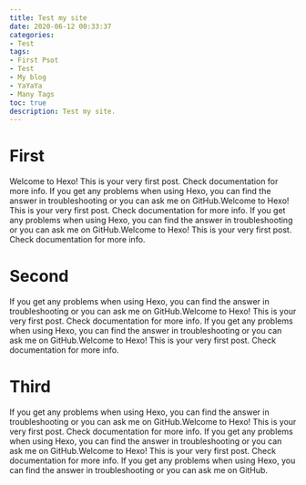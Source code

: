 ```yaml
---
title: Test my site
date: 2020-06-12 00:33:37
categories: 
- Test
tags:
- First Psot
- Test
- My blog
- YaYaYa
- Many Tags
toc: true
description: Test my site.
---
```

# First
Welcome to Hexo! This is your very first post. Check documentation for more info. If you get any problems when using Hexo, you can find the answer in troubleshooting or you can ask me on GitHub.Welcome to Hexo! This is your very first post. Check documentation for more info. If you get any problems when using Hexo, you can find the answer in troubleshooting or you can ask me on GitHub.Welcome to Hexo! This is your very first post. Check documentation for more info. 
<!-- more -->
# Second
If you get any problems when using Hexo, you can find the answer in troubleshooting or you can ask me on GitHub.Welcome to Hexo! This is your very first post. Check documentation for more info. If you get any problems when using Hexo, you can find the answer in troubleshooting or you can ask me on GitHub.Welcome to Hexo! This is your very first post. Check documentation for more info. 
# Third
If you get any problems when using Hexo, you can find the answer in troubleshooting or you can ask me on GitHub.Welcome to Hexo! This is your very first post. Check documentation for more info. If you get any problems when using Hexo, you can find the answer in troubleshooting or you can ask me on GitHub.Welcome to Hexo! This is your very first post. Check documentation for more info. If you get any problems when using Hexo, you can find the answer in troubleshooting or you can ask me on GitHub.